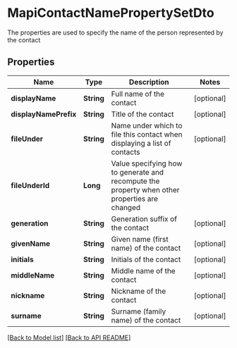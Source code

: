 # MapiContactNamePropertySetDto

The properties are used to specify the name of the person represented by the contact             

## Properties
Name | Type | Description | Notes
------------ | ------------- | ------------- | -------------
**displayName** | **String** | Full name of the contact              |  [optional]
**displayNamePrefix** | **String** | Title of the contact              |  [optional]
**fileUnder** | **String** | Name under which to file this contact when displaying a list of contacts              |  [optional]
**fileUnderId** | **Long** | Value specifying how to generate and recompute the property when other properties are changed              | 
**generation** | **String** | Generation suffix of the contact              |  [optional]
**givenName** | **String** | Given name (first name) of the contact              |  [optional]
**initials** | **String** | Initials of the contact              |  [optional]
**middleName** | **String** | Middle name of the contact              |  [optional]
**nickname** | **String** | Nickname of the contact              |  [optional]
**surname** | **String** | Surname (family name) of the contact              |  [optional]




[[Back to Model list]](Models.md) [[Back to API README]](README.md)
